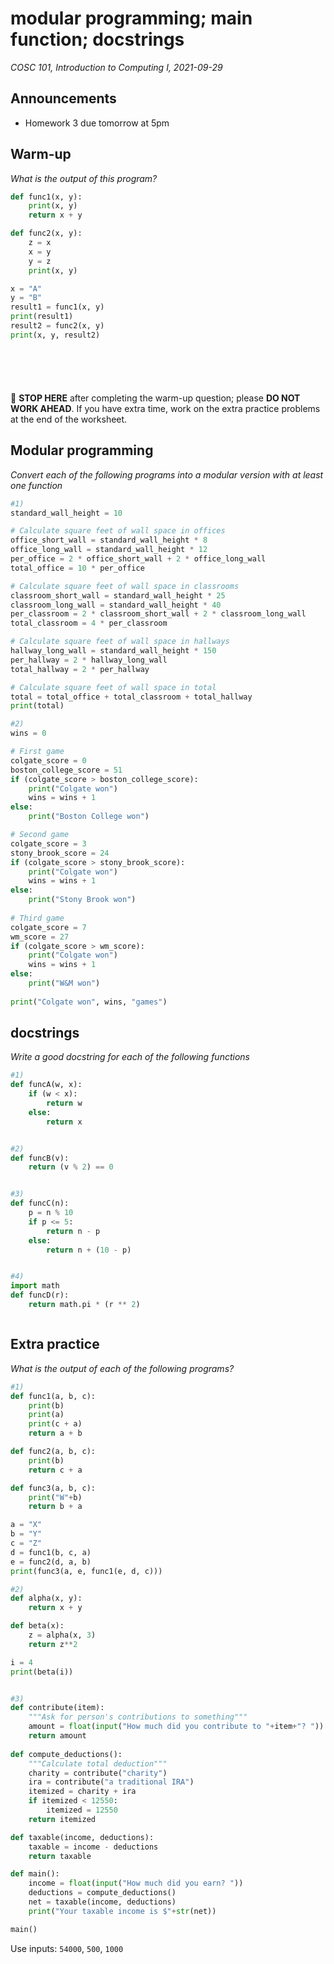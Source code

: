 # modular programming; main function; docstrings
_COSC 101, Introduction to Computing I, 2021-09-29_

## Announcements
* Homework 3 due tomorrow at 5pm

## Warm-up
_What is the output of this program?_


```python
def func1(x, y):
    print(x, y)
    return x + y

def func2(x, y):
    z = x
    x = y
    y = z
    print(x, y)

x = "A"
y = "B"
result1 = func1(x, y)
print(result1)
result2 = func2(x, y)
print(x, y, result2)
```

```





```
🛑 **STOP HERE** after completing the warm-up question; please **DO NOT WORK AHEAD**. If you have extra time, work on the extra practice problems at the end of the worksheet.
<div style="page-break-after:always;"></div>

## Modular programming

_Convert each of the following programs into a modular version with at least one function_


```python
#1)
standard_wall_height = 10

# Calculate square feet of wall space in offices
office_short_wall = standard_wall_height * 8
office_long_wall = standard_wall_height * 12
per_office = 2 * office_short_wall + 2 * office_long_wall
total_office = 10 * per_office

# Calculate square feet of wall space in classrooms
classroom_short_wall = standard_wall_height * 25
classroom_long_wall = standard_wall_height * 40
per_classroom = 2 * classroom_short_wall + 2 * classroom_long_wall
total_classroom = 4 * per_classroom

# Calculate square feet of wall space in hallways
hallway_long_wall = standard_wall_height * 150
per_hallway = 2 * hallway_long_wall
total_hallway = 2 * per_hallway

# Calculate square feet of wall space in total
total = total_office + total_classroom + total_hallway
print(total)
```

<div style="page-break-after:always;"></div>


```python
#2)
wins = 0

# First game
colgate_score = 0
boston_college_score = 51
if (colgate_score > boston_college_score):
    print("Colgate won")
    wins = wins + 1
else:
    print("Boston College won")

# Second game
colgate_score = 3
stony_brook_score = 24
if (colgate_score > stony_brook_score):
    print("Colgate won")
    wins = wins + 1
else:
    print("Stony Brook won")
    
# Third game
colgate_score = 7
wm_score = 27
if (colgate_score > wm_score):
    print("Colgate won")
    wins = wins + 1
else:
    print("W&M won")
    
print("Colgate won", wins, "games")
```

<div style="page-break-after:always;"></div>

## docstrings

_Write a good docstring for each of the following functions_


```python
#1)
def funcA(w, x):
    if (w < x):
        return w
    else:
        return x
```

```
```


```python
#2)
def funcB(v):
    return (v % 2) == 0
```

```
```


```python
#3)
def funcC(n):
    p = n % 10
    if p <= 5:
        return n - p
    else:
        return n + (10 - p)
```

```
```


```python
#4)
import math
def funcD(r):
    return math.pi * (r ** 2)
```

```
```

## Extra practice

_What is the output of each of the following programs?_


```python
#1)
def func1(a, b, c):
    print(b)
    print(a)
    print(c + a)
    return a + b

def func2(a, b, c):
    print(b)
    return c + a

def func3(a, b, c):
    print("W"+b)
    return b + a

a = "X"
b = "Y"
c = "Z"
d = func1(b, c, a)
e = func2(d, a, b)
print(func3(a, e, func1(e, d, c)))
```

<div style="page-break-after:always;"></div>


```python
#2)
def alpha(x, y):
    return x + y

def beta(x):
    z = alpha(x, 3)
    return z**2

i = 4
print(beta(i))
```

```

```


```python
#3)
def contribute(item):
    """Ask for person's contributions to something"""
    amount = float(input("How much did you contribute to "+item+"? "))
    return amount
    
def compute_deductions():
    """Calculate total deduction"""
    charity = contribute("charity")
    ira = contribute("a traditional IRA")
    itemized = charity + ira
    if itemized < 12550:
        itemized = 12550
    return itemized

def taxable(income, deductions):
    taxable = income - deductions
    return taxable

def main():
    income = float(input("How much did you earn? "))
    deductions = compute_deductions()
    net = taxable(income, deductions)
    print("Your taxable income is $"+str(net))

main()
```

Use inputs: `54000`, `500`, `1000`

